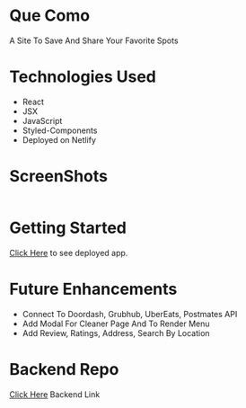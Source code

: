 # Que Como
A Site To Save And Share Your Favorite Spots
# Technologies Used
* React
* JSX
* JavaScript
* Styled-Components
* Deployed on Netlify
# ScreenShots
<img src="">

# Getting Started
[Click Here]() to see deployed app.

# Future Enhancements
* Connect To Doordash, Grubhub, UberEats, Postmates API
* Add Modal For Cleaner Page And To Render Menu
* Add Review, Ratings, Address, Search By Location

# Backend Repo
[Click Here](https://github.com/mariorecinos/que-como-api) Backend Link
